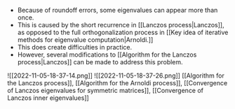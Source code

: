 - Because of roundoff errors, some eigenvalues can appear more than once. 
- This is caused by the short recurrence in [[Lanczos process|Lanczos]], as opposed to the full orthogonalization process in [[Key idea of iterative methods for eigenvalue computation|Arnoldi.]]
- This does create difficulties in practice.
- However, several modifications to [[Algorithm for the Lanczos process|Lanczos]] can be made to address this problem.

![[2022-11-05-18-37-14.png]]
![[2022-11-05-18-37-26.png]]
[[Algorithm for the Lanczos process]], [[Algorithm for the Arnoldi process]], [[Convergence of Lanczos eigenvalues for symmetric matrices]], [[Convergence of Lanczos inner eigenvalues]]